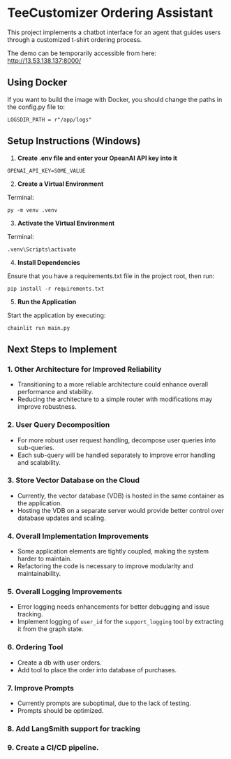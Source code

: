 # TeeCustomizer Ordering Assistant

This project implements a chatbot interface for an agent that guides users through a customized t-shirt ordering process.

The demo can be temporarily accessible from here:
http://13.53.138.137:8000/

## Using Docker
If you want to build the image with Docker, you should change the paths in the config.py file to:
```CHROMADB_PATH = r"/app/chromadb"
LOGSDIR_PATH = r"/app/logs"
```

## Setup Instructions (Windows)

1. **Create .env file and enter your OpeanAI API key into it**

```OPENAI_API_KEY=SOME_VALUE```

2. **Create a Virtual Environment**

Terminal:

```py -m venv .venv```

3. **Activate the Virtual Environment**

Terminal:

```.venv\Scripts\activate```

4. **Install Dependencies**

Ensure that you have a requirements.txt file in the project root, then run:

```pip install -r requirements.txt```

5. **Run the Application**

Start the application by executing:

```chainlit run main.py```

## Next Steps to Implement

### 1. Other Architecture for Improved Reliability
- Transitioning to a more reliable architecture could enhance overall performance and stability.
- Reducing the architecture to a simple router with modifications may improve robustness.

### 2. User Query Decomposition
- For more robust user request handling, decompose user queries into sub-queries.
- Each sub-query will be handled separately to improve error handling and scalability.

### 3. Store Vector Database on the Cloud
- Currently, the vector database (VDB) is hosted in the same container as the application.
- Hosting the VDB on a separate server would provide better control over database updates and scaling.

### 4. Overall Implementation Improvements
- Some application elements are tightly coupled, making the system harder to maintain.
- Refactoring the code is necessary to improve modularity and maintainability.

### 5. Overall Logging Improvements
- Error logging needs enhancements for better debugging and issue tracking.
- Implement logging of `user_id` for the `support_logging` tool by extracting it from the graph state.

### 6. Ordering Tool
- Create a db with user orders.
- Add tool to place the order into database of purchases.

### 7. Improve Prompts
- Currently prompts are suboptimal, due to the lack of testing.
- Prompts should be optimized.

### 8. Add LangSmith support for tracking

### 9. Create a CI/CD pipeline.
